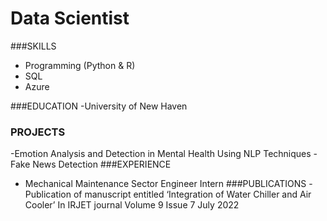 # Data Scientist
###SKILLS 
- Programming (Python & R)
- SQL
- Azure
  
###EDUCATION 
-University of New Haven

  ### PROJECTS
   -Emotion Analysis and Detection in Mental Health Using NLP Techniques 
   -Fake News Detection
   ###EXPERIENCE 
  - Mechanical Maintenance Sector Engineer Intern
   ###PUBLICATIONS 
  -Publication of manuscript entitled ‘Integration of Water Chiller and Air Cooler’ 
   In IRJET journal Volume 9 Issue 7 July 2022 

